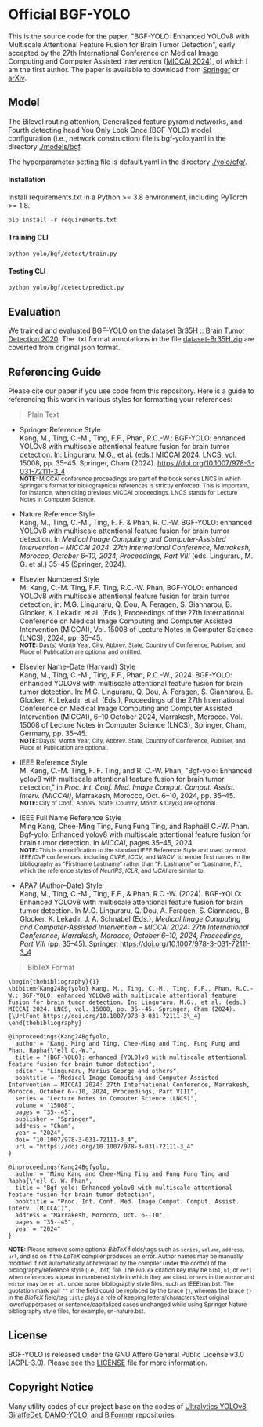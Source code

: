 # Official BGF-YOLO
This is the source code for the paper, "BGF-YOLO: Enhanced YOLOv8 with Multiscale Attentional Feature Fusion for Brain Tumor Detection", early accepted by the 27th International Conference on Medical Image Computing and Computer Assisted Intervention ([MICCAI 2024](https://conferences.miccai.org/2024/en)), of which I am the first author. The paper is available to download from [Springer](https://link.springer.com/content/pdf/10.1007/978-3-031-72111-3_4) or [arXiv](https://arxiv.org/pdf/2309.12585).

## Model
The Bilevel routing attention, Generalized feature pyramid networks, and Fourth detecting head You Only Look Once (BGF-YOLO) model configuration (i.e., network construction) file is bgf-yolo.yaml in the directory [./models/bgf](https://github.com/mkang315/BGF-YOLO/blob/main/models/bgf).

The hyperparameter setting file is default.yaml in the directory [./yolo/cfg/](https://github.com/mkang315/BGF-YOLO/blob/main/yolo/cfg).

#### Installation
Install requirements.txt in a Python >= 3.8 environment, including PyTorch >= 1.8.
```
pip install -r requirements.txt
```

#### Training CLI
```
python yolo/bgf/detect/train.py
```

#### Testing CLI

```
python yolo/bgf/detect/predict.py
```

## Evaluation
We trained and evaluated BGF-YOLO on the dataset [Br35H :: Brain Tumor Detection 2020](https://www.kaggle.com/datasets/ahmedhamada0/brain-tumor-detection). The .txt format annotations in the file [dataset-Br35H.zip](https://github.com/mkang315/BGF-YOLO/blob/main/dataset-Br35H.zip) are coverted from original json format.

<!--
| Model | Precision | Recall | mAP<sub>50</sub> | mAP<sub>50:95</sub> |
| :-------: | :-------: | :-------: | :-------: | :-------: |
| [RT-DETR-X](https://github.com/ultralytics/ultralytics/tree/main/ultralytics/cfg/models/rt-detr) | 0.825 | 0.770 | 0.870 | 0.597 |
| [Co-DETR with Swin L (36 Epochs, DETR Augmentation)](https://github.com/Sense-X/Co-DETR) | – | – | 0.941 | 0.609 |
| [YOLOv9-E](https://github.com/WongKinYiu/yolov9) | **0.927** | 0.869 | 0.919 | 0.630 |
| [YOLOv10-X](https://github.com/THU-MIG/yolov10) | 0.916 | 0.808 | 0.880 | 0.603 |
| **BGF-YOLO (Ours)** | 0.919 | **0.926** | **0.974** | **0.653** |

## Generalizability in External Validation
We conducted additional experimental validation on a different domain using the [COVID-19 facemask detection dataset](https://www.kaggle.com/datasets/andrewmvd/face-mask-detection). The table below consistently shows the superior detection performance of our method compared to YOLOv8x. This indicates the generalizability of our method to other domains of object detection.

| Model | Precision | Recall | mAP<sub>50</sub> | mAP<sub>50:95</sub> |
| :-------: | :-------: | :-------: | :-------: | :-------: |
| YOLOv8x | 0.866 | 0.773 | 0.802 | 0.494 |
| **BGF-YOLO (Ours)** | 0.847 | 0.764 | **0.820** | **0.504** |

## Suggested Citation
Our manuscript has been uploaded on [arXiv](https://arxiv.org/abs/2309.12585). Please cite our paper if you use code from this repository:
> Plain Text

- *IEEE* Style</br>
M. Kang, C.-M. Ting, F. F. Ting, and R. C.-W. Phan, "Bgf-yolo: Enhanced yolov8 with multiscale attentional feature fusion for brain tumor detection," arXiv:2309.12585 [cs.CV], Jun. 2023.</br>

- *Nature* Style</br>
Kang, M., Ting, C.-M., Ting, F. F. & Phan, R. C.-W. BGF-YOLO: enhanced YOLOv8 with multiscale attentional feature fusion for brain tumor detection. Preprint at https://arxiv.org/abs/2309.12585 (2023).</br>

- *Springer* Style</br>
Kang, M., Ting, C.-M., Ting, F. F., Phan, R.C.-W.: BGF-YOLO: enhanced YOLOv8 with multiscale attentional feature fusion for brain tumor detection. arXiv preprint [arXiv:2309.12585](https://arxiv.org/abs/2309.12585) (2023)</br>
-->
## Referencing Guide
Please cite our paper if you use code from this repository. Here is a guide to referencing this work in various styles for formatting your references:
> Plain Text

- Springer Reference Style</br>
Kang, M., Ting, C.-M., Ting, F.F., Phan, R.C.-W.: BGF-YOLO: enhanced YOLOv8 with multiscale attentional feature fusion for brain tumor detection. In: Linguraru, M.G., et al. (eds.) MICCAI 2024. LNCS, vol. 15008, pp. 35–45. Springer, Cham (2024). https://doi.org/10.1007/978-3-031-72111-3_4</br>
<sup>**NOTE:** MICCAI conference proceedings are part of the book series LNCS in which Springer's format for bibliographical references is strictly enforced. This is important, for instance, when citing previous MICCAI proceedings. LNCS stands for Lecture Notes in Computer Science.</sup>

- Nature Reference Style</br>
Kang, M., Ting, C.-M., Ting, F. F. & Phan, R. C.-W. BGF-YOLO: enhanced YOLOv8 with multiscale attentional feature fusion for brain tumor detection. In *Medical Image Computing and Computer-Assisted Intervention – MICCAI 2024: 27th International Conference, Marrakesh, Morocco, October 6–10, 2024, Proceedings, Part VIII* (eds. Linguraru, M. G. et al.) 35–45 (Springer, 2024).</br>

- Elsevier Numbered Style</br>
M. Kang, C.-M. Ting, F.F. Ting, R.C.-W. Phan, BGF-YOLO: enhanced YOLOv8 with multiscale attentional feature fusion for brain tumor detection, in: M.G. Linguraru, Q. Dou, A. Feragen, S. Giannarou, B. Glocker, K. Lekadir, et al. (Eds.), Proceedings of the 27th International Conference on Medical Image Computing and Computer Assisted Intervention (MICCAI), Vol. 15008 of Lecture Notes in Computer Science (LNCS), 2024, pp. 35–45.</br>
<sup>**NOTE:** Day(s) Month Year, City, Abbrev. State, Country of Conference, Publiser, and Place of Publication are optional and omitted.</sup>

- Elsevier Name–Date (Harvard) Style</br>
Kang, M., Ting, C.-M., Ting, F.F., Phan, R.C.-W., 2024. BGF-YOLO: enhanced YOLOv8 with multiscale attentional feature fusion for brain tumor detection. In: M.G. Linguraru, Q. Dou, A. Feragen, S. Giannarou, B. Glocker, K. Lekadir, et al. (Eds.), Proceedings of the 27th International Conference on Medical Image Computing and Computer Assisted Intervention (MICCAI), 6–10 October 2024, Marrakesh, Morocco. Vol. 15008 of Lecture Notes in Computer Science (LNCS), Springer, Cham, Germany, pp. 35–45.</br>
<sup>**NOTE:** Day(s) Month Year, City, Abbrev. State, Country of Conference, Publiser, and Place of Publication are optional.</sup>

- IEEE Reference Style</br>
M. Kang, C.-M. Ting, F. F. Ting, and R. C.-W. Phan, "Bgf-yolo: Enhanced yolov8 with multiscale attentional feature fusion for brain tumor detection," in *Proc. Int. Conf. Med. Image Comput. Comput. Assist. Interv. (MICCAI)*, Marrakesh, Morocco, Oct. 6–10, 2024, pp. 35–45.</br>
<sup>**NOTE:** City of Conf., Abbrev. State, Country, Month & Day(s) are optional.</sup>

- IEEE Full Name Reference Style</br>
Ming Kang, Chee-Ming Ting, Fung Fung Ting, and Raphaël C.-W. Phan. Bgf-yolo: Enhanced yolov8 with multiscale attentional feature fusion for brain tumor detection. In *MICCAI*, pages 35–45, 2024.</br>
<sup>**NOTE:** This is a modification to the standard IEEE Reference Style and used by most IEEE/CVF conferences, including *CVPR*, *ICCV*, and *WACV*, to render first names in the bibliography as "Firstname Lastname" rather than "F. Lastname" or "Lastname, F.", which the reference styles of *NeurIPS*, *ICLR*, and *IJCAI* are similar to.</sup>

- APA7 (Author–Date) Style</br>
Kang, M., Ting, C.-M., Ting, F.F., & Phan, R.C.-W. (2024). BGF-YOLO: Enhanced YOLOv8 with multiscale attentional feature fusion for brain tumor detection. In M.G. Linguraru, Q. Dou, A. Feragen, S. Giannarou, B. Glocker, K. Lekadir, J. A. Schnabel (Eds.), *Medical Image Computing and Computer-Assisted Intervention – MICCAI 2024: 27th International Conference, Marrakesh, Morocco, October 6–10, 2024, Proceedings, Part VIII* (pp. 35–45). Springer. https://doi.org/10.1007/978-3-031-72111-3_4</br>


> BibTeX Format</br>
```
\begin{thebibliography}{1}
\bibitem{Kang24Bgfyolo} Kang, M., Ting, C.-M., Ting, F.F., Phan, R.C.-W.: BGF-YOLO: enhanced YOLOv8 with multiscale attentional feature fusion for brain tumor detection. In: Linguraru, M.G., et al. (eds.) MICCAI 2024. LNCS, vol. 15008, pp. 35--45. Springer, Cham (2024). {\UrlFont https://doi.org/10.1007/978-3-031-72111-3\_4}
\end{thebibliography}
```
```
@inproceedings{Kang24Bgfyolo,
  author = "Kang, Ming and Ting, Chee-Ming and Ting, Fung Fung and Phan, Rapha{\"e}l C.-W.",
  title = "{BGF-YOLO}: enhanced {YOLO}v8 with multiscale attentional feature fusion for brain tumor detection",
  editor = "Linguraru, Marius George and others",
  booktitle = "Medical Image Computing and Computer-Assisted Intervention – MICCAI 2024: 27th International Conference, Marrakesh, Morocco, October 6--10, 2024, Proceedings, Part VIII",
  series = "Lecture Notes in Computer Science (LNCS)",
  volume = "15008",
  pages = "35--45",
  publisher = "Springer",
  address = "Cham",
  year = "2024",
  doi= "10.1007/978-3-031-72111-3_4",
  url = "https://doi.org/10.1007/978-3-031-72111-3_4"
}
```
```
@inproceedings{Kang24Bgfyolo,
  author = "Ming Kang and Chee-Ming Ting and Fung Fung Ting and Rapha{\"e}l C.-W. Phan",
  title = "Bgf-yolo: Enhanced yolov8 with multiscale attentional feature fusion for brain tumor detection",
  booktitle = "Proc. Int. Conf. Med. Image Comput. Comput. Assist. Interv. (MICCAI)",
  address = "Marrakesh, Morocco, Oct. 6--10",
  pages = "35--45",
  year = "2024"
}
```
<sup>**NOTE:** Please remove some optional *BibTeX* fields/tags such as `series`, `volume`, `address`, `url`, and so on if the *LaTeX* compiler produces an error. Author names may be manually modified if not automatically abbreviated by the compiler under the control of the bibliography/reference style (i.e., .bst) file. The *BibTex* citation key may be `bib1`, `b1`, or `ref1` when references appear in numbered style in which they are cited. `others` in the `author` and `editor` may be `et al.` under some bibliography style files, such as IEEEtran.bst. The quotation mark pair `""` in the field could be replaced by the brace `{}`, whereas the brace `{}` in the *BibTeX* field/tag `title` plays a role of keeping letters/characters/text original lower/uppercases or sentence/capitalized cases unchanged while using Springer Nature bibliography style files, for example, sn-nature.bst.</sup>

## License
BGF-YOLO is released under the GNU Affero General Public License v3.0 (AGPL-3.0). Please see the [LICENSE](https://github.com/mkang315/BGF-YOLO/blob/main/LICENSE) file for more information.

## Copyright Notice
Many utility codes of our project base on the codes of [Ultralytics YOLOv8](https://github.com/ultralytics/ultralytics), [GiraffeDet](https://github.com/damo-cv/GiraffeDet), [DAMO-YOLO](https://github.com/tinyvision/DAMO-YOLO), and [BiFormer](https://github.com/rayleizhu/BiFormer) repositories.

